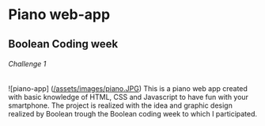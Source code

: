 # Piano web-app 
## Boolean Coding week
###### Challenge 1

![piano-app] ([/assets/images/piano.JPG](https://github.com/donatellamalta/piano-app/blob/main/images/piano.JPG))
This is a piano web app created with basic knowledge of HTML, CSS and Javascript to have fun with your smartphone. The project is realized with the idea and graphic design realized by Boolean trough the Boolean coding week to which I participated. 

